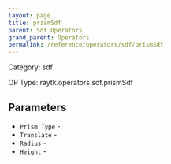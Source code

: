```yaml
---
layout: page
title: prismSdf
parent: Sdf Operators
grand_parent: Operators
permalink: /reference/operators/sdf/prismSdf
---
```


Category: sdf

OP Type: raytk.operators.sdf.prismSdf

## Parameters

* `Prism Type` - 
* `Translate` - 
* `Radius` - 
* `Height` -
